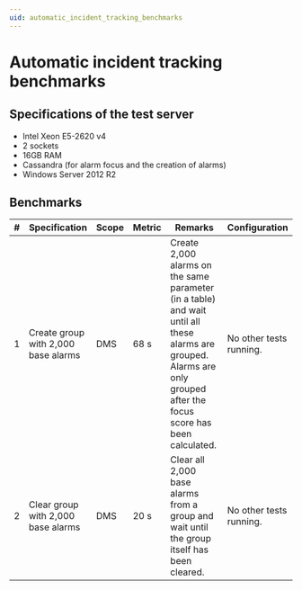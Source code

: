 ```yaml
---
uid: automatic_incident_tracking_benchmarks
---
```


# Automatic incident tracking benchmarks

## Specifications of the test server

- Intel Xeon E5-2620 v4
- 2 sockets
- 16GB RAM
- Cassandra (for alarm focus and the creation of alarms)
- Windows Server 2012 R2

## Benchmarks

| \# | Specification | Scope | Metric | Remarks | Configuration |
| -- | ------------- | ----- | ------ | ------- | ------------- |
| 1 | Create group with 2,000 base alarms | DMS | 68 s | Create 2,000 alarms on the same parameter (in a table) and wait until all these alarms are grouped. Alarms are only grouped after the focus score has been calculated. | No other tests running. |
| 2 | Clear group with 2,000 base alarms | DMS | 20 s | Clear all 2,000 base alarms from a group and wait until the group itself has been cleared. | No other tests running. |
